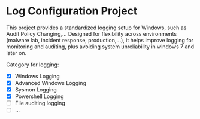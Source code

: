 # Log Configuration Project

This project provides a standardized logging setup for Windows, such as Audit Policy Changing,... Designed for flexibility across environments (malware lab, incident response, production,...), it helps improve logging for monitoring and auditing, plus avoiding system unreliability in windows 7 and later on.

Category for logging:
- [X] Windows Logging
- [X] Advanced Windows Logging
- [X] Sysmon Logging
- [X] Powershell Logging
- [ ] File auditing logging
- [ ] ...
